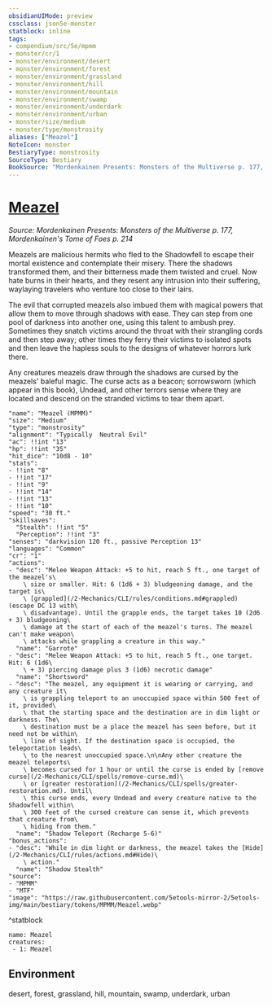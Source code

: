 ```yaml
---
obsidianUIMode: preview
cssclass: json5e-monster
statblock: inline
tags:
- compendium/src/5e/mpmm
- monster/cr/1
- monster/environment/desert
- monster/environment/forest
- monster/environment/grassland
- monster/environment/hill
- monster/environment/mountain
- monster/environment/swamp
- monster/environment/underdark
- monster/environment/urban
- monster/size/medium
- monster/type/monstrosity
aliases: ["Meazel"]
NoteIcon: monster
BestiaryType: monstrosity
SourceType: Bestiary
BookSource: "Mordenkainen Presents: Monsters of the Multiverse p. 177, Mordenkainen's Tome of Foes p. 214"
---
```

# [Meazel](2-Mechanics/CLI/bestiary/monstrosity/meazel-mpmm.md)
*Source: Mordenkainen Presents: Monsters of the Multiverse p. 177, Mordenkainen's Tome of Foes p. 214*  

Meazels are malicious hermits who fled to the Shadowfell to escape their mortal existence and contemplate their misery. There the shadows transformed them, and their bitterness made them twisted and cruel. Now hate burns in their hearts, and they resent any intrusion into their suffering, waylaying travelers who venture too close to their lairs.

The evil that corrupted meazels also imbued them with magical powers that allow them to move through shadows with ease. They can step from one pool of darkness into another one, using this talent to ambush prey. Sometimes they snatch victims around the throat with their strangling cords and then step away; other times they ferry their victims to isolated spots and then leave the hapless souls to the designs of whatever horrors lurk there.

Any creatures meazels draw through the shadows are cursed by the meazels' baleful magic. The curse acts as a beacon; sorrowsworn (which appear in this book), Undead, and other terrors sense where they are located and descend on the stranded victims to tear them apart.

```statblock
"name": "Meazel (MPMM)"
"size": "Medium"
"type": "monstrosity"
"alignment": "Typically  Neutral Evil"
"ac": !!int "13"
"hp": !!int "35"
"hit_dice": "10d8 - 10"
"stats":
- !!int "8"
- !!int "17"
- !!int "9"
- !!int "14"
- !!int "13"
- !!int "10"
"speed": "30 ft."
"skillsaves":
  "Stealth": !!int "5"
  "Perception": !!int "3"
"senses": "darkvision 120 ft., passive Perception 13"
"languages": "Common"
"cr": "1"
"actions":
- "desc": "Melee Weapon Attack: +5 to hit, reach 5 ft., one target of the meazel's\
    \ size or smaller. Hit: 6 (1d6 + 3) bludgeoning damage, and the target is\
    \ [grappled](/2-Mechanics/CLI/rules/conditions.md#grappled) (escape DC 13 with\
    \ disadvantage). Until the grapple ends, the target takes 10 (2d6 + 3) bludgeoning\
    \ damage at the start of each of the meazel's turns. The meazel can't make weapon\
    \ attacks while grappling a creature in this way."
  "name": "Garrote"
- "desc": "Melee Weapon Attack: +5 to hit, reach 5 ft., one target. Hit: 6 (1d6\
    \ + 3) piercing damage plus 3 (1d6) necrotic damage"
  "name": "Shortsword"
- "desc": "The meazel, any equipment it is wearing or carrying, and any creature it\
    \ is grappling teleport to an unoccupied space within 500 feet of it, provided\
    \ that the starting space and the destination are in dim light or darkness. The\
    \ destination must be a place the meazel has seen before, but it need not be within\
    \ line of sight. If the destination space is occupied, the teleportation leads\
    \ to the nearest unoccupied space.\n\nAny other creature the meazel teleports\
    \ becomes cursed for 1 hour or until the curse is ended by [remove curse](/2-Mechanics/CLI/spells/remove-curse.md)\
    \ or [greater restoration](/2-Mechanics/CLI/spells/greater-restoration.md). Until\
    \ this curse ends, every Undead and every creature native to the Shadowfell within\
    \ 300 feet of the cursed creature can sense it, which prevents that creature from\
    \ hiding from them."
  "name": "Shadow Teleport (Recharge 5-6)"
"bonus_actions":
- "desc": "While in dim light or darkness, the meazel takes the [Hide](/2-Mechanics/CLI/rules/actions.md#Hide)\
    \ action."
  "name": "Shadow Stealth"
"source":
- "MPMM"
- "MTF"
"image": "https://raw.githubusercontent.com/5etools-mirror-2/5etools-img/main/bestiary/tokens/MPMM/Meazel.webp"
```
^statblock

```encounter-table
name: Meazel
creatures:
 - 1: Meazel
```

## Environment

desert, forest, grassland, hill, mountain, swamp, underdark, urban